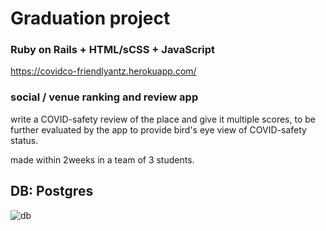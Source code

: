 # Graduation project
### Ruby on Rails + HTML/sCSS + JavaScript
https://covidco-friendlyantz.herokuapp.com/

### social / venue ranking and review app

write a COVID-safety review of the place and give it multiple scores, to be further evaluated by the app to provide bird's eye view of COVID-safety status.

made within 2weeks in a team of 3 students.

## DB: Postgres
![db](https://i.ibb.co/0JTjDhJ/covidco.png)

